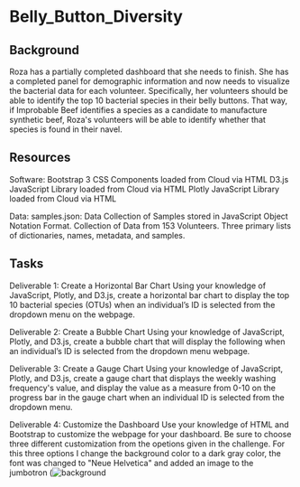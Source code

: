 # Belly_Button_Diversity

## Background

Roza has a partially completed dashboard that she needs to finish. She has a completed panel for demographic information and now needs to visualize the bacterial data for each volunteer. Specifically, her volunteers should be able to identify the top 10 bacterial species in their belly buttons. That way, if Improbable Beef identifies a species as a candidate to manufacture synthetic beef, Roza's volunteers will be able to identify whether that species is found in their navel.

## Resources

Software:
Bootstrap 3 CSS Components loaded from Cloud via HTML
D3.js JavaScript Library loaded from Cloud via HTML
Plotly JavaScript Library loaded from Cloud via HTML

Data:
samples.json: Data Collection of Samples stored in JavaScript Object Notation Format. Collection of Data from 153 Volunteers. Three primary lists of dictionaries, names, metadata, and samples.

## Tasks

Deliverable 1: Create a Horizontal Bar Chart
Using your knowledge of JavaScript, Plotly, and D3.js, create a horizontal bar chart to display the top 10 bacterial species (OTUs) when an individual’s ID is selected from the dropdown menu on the webpage. 

Deliverable 2: Create a Bubble Chart
Using your knowledge of JavaScript, Plotly, and D3.js, create a bubble chart that will display the following when an individual’s ID is selected from the dropdown menu webpage.

Deliverable 3: Create a Gauge Chart
Using your knowledge of JavaScript, Plotly, and D3.js, create a gauge chart that displays the weekly washing frequency's value, and display the value as a measure from 0-10 on the progress bar in the gauge chart when an individual ID is selected from the dropdown menu.

Deliverable 4: Customize the Dashboard
Use your knowledge of HTML and Bootstrap to customize the webpage for your dashboard. Be sure to choose three different customization from the opetions given in the challenge.
For this three options I change the background color to a dark gray color, the font was changed to "Neue Helvetica" and added an image to the jumbotron
(![background](https://user-images.githubusercontent.com/90425412/146718062-a757f738-21c8-4a37-bd74-96afae1eda24.png)





